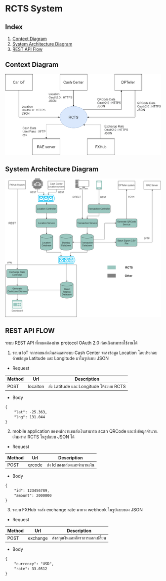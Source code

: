 # RCTS System

## Index

1. [Context Diagram](#context-diagram)
2. [System Architecture Diagram](#system-architecture-diagram)
3. [REST API Flow](#rest-api-flow)

## Context Diagram
![Context Diagram](diagram/ContextDiagram.png)

## System Architecture Diagram
![System Architecture Diagram](diagram/SystemArchitectureDiagram.png)

## REST API FLOW
ระบบ REST API ทั้งหมดต้องผ่าน protocol OAuth 2.0 ก่อนถึงสามารถใช้งานได้
1. ระบบ IoT จากรถขนส่งเงินสดและระบบ Cash Center จะส่งข้อมูล Location โดยประกอบด้วยข้อมูล Latitude และ Longitude มาในรูปแบบ JSON

* Request

| Method | Url      | Description                             |
|--------|----------|-----------------------------------------|
| POST   | locaiton | ส่ง Latitude และ Longitude ให้ระบบ RCTS |

* Body

```
{
    "lat": -25.363,
    "lng": 131.044
}
```

2. mobile application ของพนักงานขนส่งเงินสามารถ scan QRCode และส่งข้อมูลจำนวนเงินมาหา RCTS ในรูปแบบ JSON ได้

* Request

| Method | Url    | Description                 |
|--------|--------|-----------------------------|
| POST   | qrcode | ส่ง Id ของกล่องและจำนวนเงิน |

* Body

```
{
    "id": 123456789,
    "amount": 2000000
}
```

3. ระบบ FXHub จะส่ง exchange rate มาทาง webhook ในรูปแบบของ JSON

* Request

| Method | Url      | Description                      |
|--------|----------|----------------------------------|
| POST   | exchange | ส่งสกุลเงินและอัตราการแลกเปลี่ยน |

* Body

```
{
    "currency": "USD",
    "rate": 33.0512
}
```